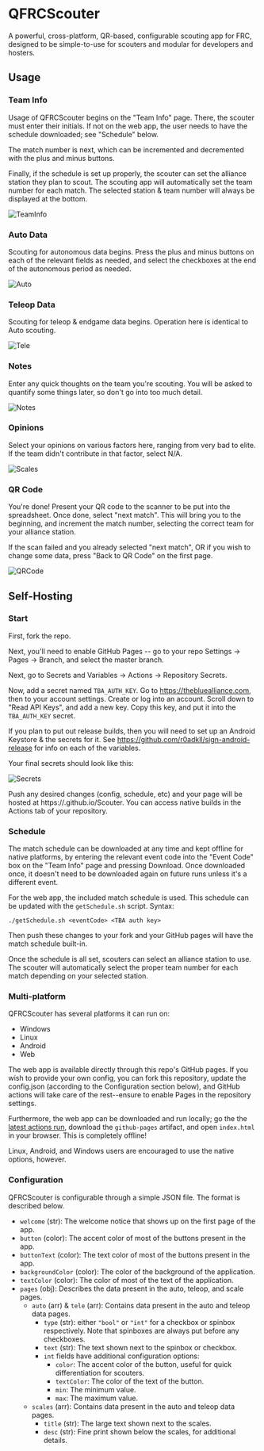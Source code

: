 # QFRCScouter
A powerful, cross-platform, QR-based, configurable scouting app for FRC, designed to be simple-to-use for scouters and modular for developers and hosters.

## Usage

### Team Info
Usage of QFRCScouter begins on the "Team Info" page. There, the scouter must enter their initials. If not on the web app, the user needs to have the schedule downloaded; see "Schedule" below.

The match number is next, which can be incremented and decremented with the plus and minus buttons.

Finally, if the schedule is set up properly, the scouter can set the alliance station they plan to scout. The scouting app will automatically set the team number for each match. The selected station & team number will always be displayed at the bottom.

![TeamInfo](/img/TeamInfo.png?raw=true)

### Auto Data
Scouting for autonomous data begins. Press the plus and minus buttons on each of the relevant fields as needed, and select the checkboxes at the end of the autonomous period as needed.

![Auto](/img/Auto.png?raw=true)

### Teleop Data
Scouting for teleop & endgame data begins. Operation here is identical to Auto scouting.

![Tele](/img/Tele.png?raw=true)

### Notes
Enter any quick thoughts on the team you're scouting. You will be asked to quantify some things later, so don't go into too much detail.

![Notes](/img/Notes.png?raw=true)

### Opinions
Select your opinions on various factors here, ranging from very bad to elite. If the team didn't contribute in that factor, select N/A.

![Scales](/img/Scales.png?raw=true)

### QR Code
You're done! Present your QR code to the scanner to be put into the spreadsheet. Once done, select "next match". This will bring you to the beginning, and increment the match number, selecting the correct team for your alliance station.

If the scan failed and you already selected "next match", OR if you wish to change some data, press "Back to QR Code" on the first page.

![QRCode](/img/QRCode.png?raw=true)

## Self-Hosting

### Start
First, fork the repo.

Next, you'll need to enable GitHub Pages -- go to your repo Settings -> Pages -> Branch, and select the master branch.

Next, go to Secrets and Variables -> Actions -> Repository Secrets.

Now, add a secret named `TBA_AUTH_KEY`. Go to https://thebluealliance.com, then to your account settings. Create or log into an account. Scroll down to "Read API Keys", and add a new key. Copy this key, and put it into the `TBA_AUTH_KEY` secret.

If you plan to put out release builds, then you will need to set up an Android Keystore & the secrets for it. See https://github.com/r0adkll/sign-android-release for info on each of the variables.

Your final secrets should look like this:

![Secrets](/img/Secrets.png?raw=true)

Push any desired changes (config, schedule, etc) and your page will be hosted at https://<yourName>.github.io/Scouter. You can access native builds in the Actions tab of your repository.

### Schedule
The match schedule can be downloaded at any time and kept offline for native platforms, by entering the relevant event code into the "Event Code" box on the "Team Info" page and pressing Download. Once downloaded once, it doesn't need to be downloaded again on future runs unless it's a different event.

For the web app, the included match schedule is used. This schedule can be updated with the `getSchedule.sh` script. Syntax:

```
./getSchedule.sh <eventCode> <TBA auth key>
```

Then push these changes to your fork and your GitHub pages will have the match schedule built-in.

Once the schedule is all set, scouters can select an alliance station to use. The scouter will automatically select the proper team number for each match depending on your selected station.

### Multi-platform
QFRCScouter has several platforms it can run on:
- Windows
- Linux
- Android
- Web

The web app is available directly through this repo's GitHub pages. If you wish to provide your own config, you can fork this repository, update the config.json (according to the Configuration section below), and GitHub actions will take care of the rest--ensure to enable Pages in the repository settings.

Furthermore, the web app can be downloaded and run locally; go the the [latest actions run](https://github.com/Q-FRC/Scouter/actions), download the `github-pages` artifact, and open `index.html` in your browser. This is completely offline!

Linux, Android, and Windows users are encouraged to use the native options, however.

### Configuration
QFRCScouter is configurable through a simple JSON file. The format is described below.

- `welcome` (str): The welcome notice that shows up on the first page of the app.
- `button` (color): The accent color of most of the buttons present in the app.
- `buttonText` (color): The text color of most of the buttons present in the app.
- `backgroundColor` (color): The color of the background of the application.
- `textColor` (color): The color of most of the text of the application.
- `pages` (obj): Describes the data present in the auto, teleop, and scale pages.
    * `auto` (arr) & `tele` (arr): Contains data present in the auto and teleop data pages.
        - `type` (str): either `"bool"` or `"int"` for a checkbox or spinbox respectively. Note that spinboxes are always put before any checkboxes.
        - `text` (str): The text shown next to the spinbox or checkbox.
        - `int` fields have additional configuration options:
            * `color`: The accent color of the button, useful for quick differentiation for scouters.
            * `textColor`: The color of the text of the button.
            * `min`: The minimum value.
            * `max`: The maximum value.
    * `scales` (arr): Contains data present in the auto and teleop data pages.
        - `title` (str): The large text shown next to the scales.
        - `desc` (str): Fine print shown below the scales, for additional details.
